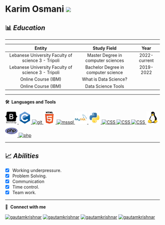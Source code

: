 # **Karim Osmani** <a href="https://www.gautamkrishnar.com/"><img src="https://media.giphy.com/media/hvRJCLFzcasrR4ia7z/giphy.gif" width="5%"></a>


## 📊 ***Education***
---

| Entity | Study Field | Year |
|:---------:|:-------------:|:-----:|
| Lebanese University Faculty of science 3 - Tripoli| Master Degree in computer sciences | 2022-current |
| Lebanese University Faculty of science 3 - Tripoli| Bachelor Degree in computer science | 2019-2022 |Course |  
| Online Course (IBM) | What is Data Science?  |  
| Online Course (IBM)| Data Science Tools |  

---


  <summary><b>🛠️&nbsp;&nbsp;Languages&nbsp;and&nbsp;Tools</b></summary>
  <br/>
  <a href="https://getbootstrap.com" target="_blank"> <img src="https://raw.githubusercontent.com/devicons/devicon/master/icons/bootstrap/bootstrap-plain-wordmark.svg" alt="bootstrap" width="40" height="40"/> </a> <a href="https://www.cprogramming.com/" target="_blank"> <img src="https://raw.githubusercontent.com/devicons/devicon/master/icons/c/c-original.svg" alt="c" width="40" height="40"/> </a>  <a href="https://git-scm.com/" target="_blank"> <img src="https://www.vectorlogo.zone/logos/git-scm/git-scm-icon.svg" alt="git" width="40" height="40"/> </a>  <a href="https://www.w3.org/html/" target="_blank"> <img src="https://raw.githubusercontent.com/devicons/devicon/master/icons/html5/html5-original-wordmark.svg" alt="html5" width="40" height="40"/> </a>  <a href="https://www.microsoft.com/en-us/sql-server" target="_blank"> <img src="https://www.svgrepo.com/show/303229/microsoft-sql-server-logo.svg" alt="mssql" width="40" height="40"/> </a> <a href="https://www.mysql.com/" target="_blank"> <img src="https://raw.githubusercontent.com/devicons/devicon/master/icons/mysql/mysql-original-wordmark.svg" alt="mysql" width="40" height="40"/> </a> <a href="https://www.python.org" target="_blank"> <img src="https://raw.githubusercontent.com/devicons/devicon/master/icons/python/python-original.svg" alt="python" width="40" height="40"/> </a>  
  <a href="https://www.w3schools.com/css/default.asp"> <img src="https://www.vectorlogo.zone/logos/w3_css/w3_css-icon.svg" alt="CSS" width="40" height="40"/> </a>
   <a href="https://developer.android.com/studio?gclid=Cj0KCQjwyLGjBhDKARIsAFRNgW93M6rc875TdT4CtyyRUSfY2LVjXdEBgB1gQVr9XlcQ_NAKHutpUsQaAv3rEALw_wcB&gclsrc=aw.ds"> <img src="https://www.vectorlogo.zone/logos/android/android-tile.svg" alt="CSS" width="40" height="40"/> </a>
<a href="https://www.w3schools.com/java/default.asp"> <img src="https://www.vectorlogo.zone/logos/java/java-vertical.svg" alt="CSS" width="40" height="40"/> </a>
<a href="https://www.linux.org/" target="_blank"> <img src="https://raw.githubusercontent.com/devicons/devicon/master/icons/linux/linux-original.svg" alt="linux" width="40" height="40"/> </a>
 <a href="https://www.php.net" target="_blank"> <img src="https://raw.githubusercontent.com/devicons/devicon/master/icons/php/php-original.svg" alt="php" width="40" height="40"/> </a>
 <a href="https://www.oracle.com/" target="_blank"> <img src="https://www.vectorlogo.zone/logos/oracle/oracle-ar21.svg" alt="php" width="40" height="40"/> </a>

---

## 📈 ***Abilities***


- [x] Working underpressure.
- [x] Problem Solving.
- [x] Communication
- [x] Time control.
- [x] Team work.
---
🔗 &nbsp;**Connect with me**
<p align="left">
<a href="https://www.facebook.com/rimetkarim.osmani?mibextid=LQQJ4d" target="blank"><img align="center" src="https://raw.githubusercontent.com/rahuldkjain/github-profile-readme-generator/master/src/images/icons/Social/facebook.svg" alt="gautamkrishnar" height="30" width="40" /></a>
<a href="https://www.linkedin.com/in/karim-osmani" target="blank"><img align="center" src="https://raw.githubusercontent.com/rahuldkjain/github-profile-readme-generator/master/src/images/icons/Social/linked-in-alt.svg" alt="gautamkrishnar" height="30" width="40" /></a>
<a href="https://instagram.com/kareemosmani?igshid=OGQ5ZDc2ODk2ZA=="target="blank"><img align="center" src="https://raw.githubusercontent.com/rahuldkjain/github-profile-readme-generator/master/src/images/icons/Social/instagram.svg" alt="gautamkrishnar" height="30" width="40" /></a>
<a href="https://wa.me/+96170260783"target="blank"><img align="center" src="https://raw.githubusercontent.com/rahuldkjain/github-profile-readme-generator/master/src/images/icons/Social/whatsapp.svg" alt="gautamkrishnar" height="30" width="40" /></a>
